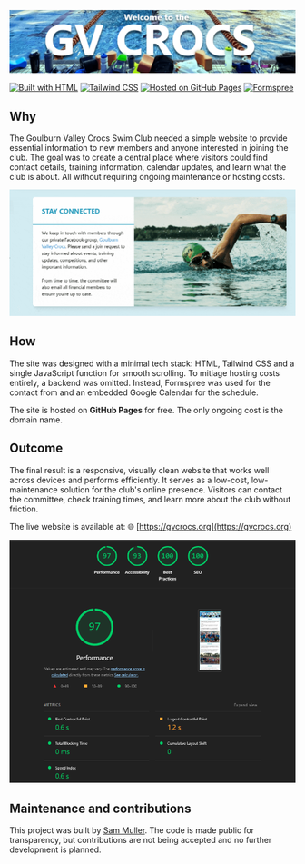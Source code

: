 ![GV Crocs Website](screenshots/header.png)

[![Built with HTML](https://img.shields.io/badge/Built%20with-HTML-orange?logo=html5&logoColor=white)](https://developer.mozilla.org/en-US/docs/Web/HTML) [![Tailwind CSS](https://img.shields.io/badge/Styled%20with-Tailwind%20CSS-38B2AC?logo=tailwindcss&logoColor=white)](https://tailwindcss.com) [![Hosted on GitHub Pages](https://img.shields.io/badge/Hosted%20on-GitHub%20Pages-121013?logo=github)](https://pages.github.com) [![Formspree](https://img.shields.io/badge/Forms%20by-Formspree-red)](https://formspree.io)

## Why

The Goulburn Valley Crocs Swim Club needed a simple website to provide essential information to new members and anyone interested in joining the club. The goal was to create a central place where visitors could find contact details, training information, calendar updates, and learn what the club is about. All without requiring ongoing maintenance or hosting costs.

![Hover GIF](screenshots/hover.gif)

## How

The site was designed with a minimal tech stack: HTML, Tailwind CSS and a single JavaScript function for smooth scrolling.
To mitiage hosting costs entirely, a backend was omitted. Instead, Formspree was used for the contact from and an embedded Google Calendar for the schedule.

The site is hosted on **GitHub Pages** for free. The only ongoing cost is the domain name.

## Outcome

The final result is a responsive, visually clean website that works well across devices and performs efficiently. It serves as a low-cost, low-maintenance solution for the club's online presence. Visitors can contact the committee, check training times, and learn more about the club without friction.

The live website is available at: 🌐 [https://gvcrocs.org](https://gvcrocs.org)

![Lighthouse Results](screenshots/lighthouse.png)

## Maintenance and contributions

This project was built by [Sam Muller](https://github.com/SamTheSomebody). The code is made public for transparency, but contributions are not being accepted and no further development is planned.
